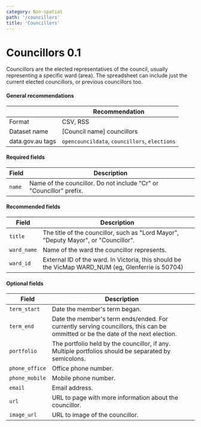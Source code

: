 ```yaml
---
category: Non-spatial
path: '/councillors'
title: 'Councillors'
---
```

# Councillors 0.1
Councillors are the elected representatives of the council, usually representing a specific ward (area). The spreadsheet can include just the current elected councillors, or previous councillors too.

#### General recommendations

&nbsp;|Recommendation
----|----
Format|CSV, RSS
Dataset name| [Council name] councillors
data.gov.au tags| `opencouncildata`, `councillors`, `elections`


#### Required fields

Field|Description
----|----
`name`|Name of the councillor. Do not include "Cr" or "Councillor" prefix.

#### Recommended fields

Field|Description
----|----
`title`|The title of the councillor, such as "Lord Mayor", "Deputy Mayor", or "Councillor".
`ward_name`| Name of the ward the councillor represents.
`ward_id`| External ID of the ward. In Victoria, this should be the VicMap WARD_NUM (eg, Glenferrie is 50704)

#### Optional fields

Field|Description
----|----
`term_start`| Date the member's term began.
`term_end`| Date the member's term ends/ended. For currently serving councillors, this can be ommitted or be the date of the next election.
`portfolio`| The portfolio held by the councillor, if any. Multiple portfolios should be separated by semicolons.
`phone_office`| Office phone number.
`phone_mobile`| Mobile phone number.
`email`| Email address.
`url`| URL to page with more information about the councillor.
`image_url`| URL to image of the councillor.
